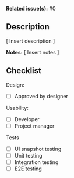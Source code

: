 **Related issue(s):** #0

## Description

[ Insert description ]

**Notes:**
[ Insert notes ]

## Checklist

Design:
  * [ ] Approved by designer

Usability:
  * [ ] Developer
  * [ ] Project manager

Tests
  <!-- remove irrelvant entries -->
  * [ ] UI snapshot testing 
  * [ ] Unit testing
  * [ ] Integration testing
  * [ ] E2E testing
